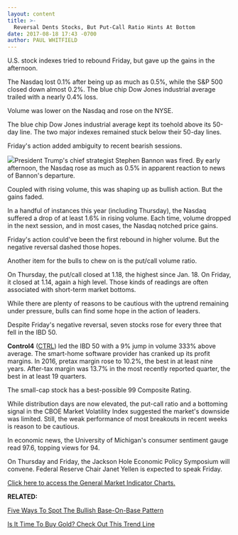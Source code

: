 ```yaml
---
layout: content
title: >-
  Reversal Dents Stocks, But Put-Call Ratio Hints At Bottom
date: 2017-08-18 17:43 -0700
author: PAUL WHITFIELD
---
```






U.S. stock indexes tried to rebound Friday, but gave up the gains in the afternoon.




The Nasdaq lost 0.1% after being up as much as 0.5%, while the S&P 500 closed down almost 0.2%. The blue chip Dow Jones industrial average trailed with a nearly 0.4% loss.


Volume was lower on the Nasdaq and rose on the NYSE.


The blue chip Dow Jones industrial average kept its toehold above its 50-day line. The two major indexes remained stuck below their 50-day lines.


Friday's action added ambiguity to recent bearish sessions.


![](https://www.investors.com/wp-content/uploads/2017/08/MP081817-215x300.png)President Trump's chief strategist Stephen Bannon was fired. By early afternoon, the Nasdaq rose as much as 0.5% in apparent reaction to news of Bannon's departure.


Coupled with rising volume, this was shaping up as bullish action. But the gains faded.


In a handful of instances this year (including Thursday), the Nasdaq suffered a drop of at least 1.6% in rising volume. Each time, volume dropped in the next session, and in most cases, the Nasdaq notched price gains.


Friday's action could've been the first rebound in higher volume. But the negative reversal dashed those hopes.


Another item for the bulls to chew on is the put/call volume ratio.


On Thursday, the put/call closed at 1.18, the highest since Jan. 18. On Friday, it closed at 1.14, again a high level. Those kinds of readings are often associated with short-term market bottoms.


While there are plenty of reasons to be cautious with the uptrend remaining under pressure, bulls can find some hope in the action of leaders.


Despite Friday's negative reversal, seven stocks rose for every three that fell in the IBD 50.


**Control4** ([CTRL](https://research.investors.com/quote.aspx?symbol=CTRL)) led the IBD 50 with a 9% jump in volume 333% above average. The smart-home software provider has cranked up its profit margins. In 2016, pretax margin rose to 10.2%, the best in at least nine years. After-tax margin was 13.7% in the most recently reported quarter, the best in at least 19 quarters.


The small-cap stock has a best-possible 99 Composite Rating.


While distribution days are now elevated, the put-call ratio and a bottoming signal in the CBOE Market Volatility Index suggested the market's downside was limited. Still, the weak performance of most breakouts in recent weeks is reason to be cautious.


In economic news, the University of Michigan's consumer sentiment gauge read 97.6, topping views for 94.


On Thursday and Friday, the Jackson Hole Economic Policy Symposium will convene. Federal Reserve Chair Janet Yellen is expected to speak Friday.


[Click here to access the General Market Indicator Charts.](https://www.investors.com/wp-content/uploads/2017/08/GMI_082117.pdf)


**RELATED:**


[Five Ways To Spot The Bullish Base-On-Base Pattern](https://www.investors.com/how-to-invest/investors-corner/five-ways-to-spot-the-bullish-base-on-base-stock-pattern/)


[Is It Time To Buy Gold? Check Out This Trend Line](https://www.investors.com/etfs-and-funds/etfs/is-now-the-time-to-buy-gold-check-out-this-key-trend-line/)




